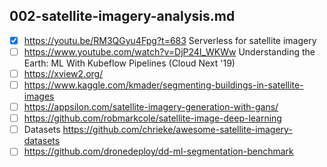 ## 002-satellite-imagery-analysis.md

- [x] https://youtu.be/RM3QGyu4Fpg?t=683 Serverless for satellite imagery
- [ ] https://www.youtube.com/watch?v=DjP24I_WKWw Understanding the Earth: ML With Kubeflow Pipelines (Cloud Next '19)
- [ ] https://xview2.org/
- [ ] https://www.kaggle.com/kmader/segmenting-buildings-in-satellite-images
- [ ] https://appsilon.com/satellite-imagery-generation-with-gans/
- [ ] https://github.com/robmarkcole/satellite-image-deep-learning
- [ ] Datasets https://github.com/chrieke/awesome-satellite-imagery-datasets
- [ ] https://github.com/dronedeploy/dd-ml-segmentation-benchmark

